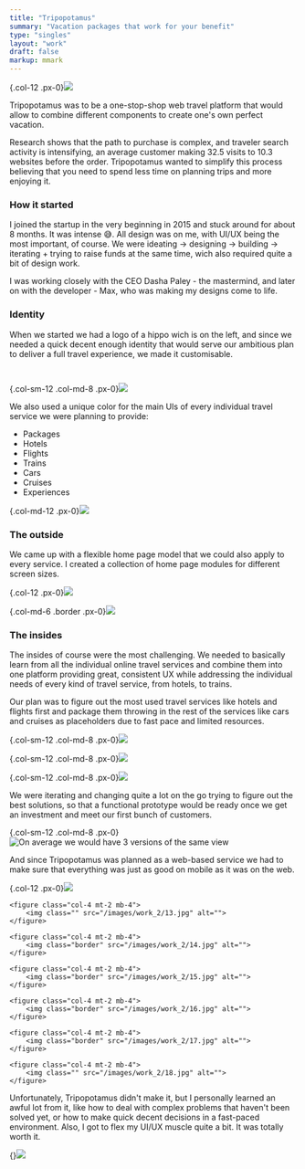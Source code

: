 ```yaml
---
title: "Tripopotamus"
summary: "Vacation packages that work for your benefit"
type: "singles"
layout: "work"
draft: false
markup: mmark
---
```


{.col-12 .px-0}![](/images/work_2/1.jpg)

Tripopotamus was to be a one-stop-shop web travel platform that would allow to combine different components to create one's own perfect vacation. 

Research shows that the path to purchase is complex, and traveler search activity is intensifying, an average customer making 32.5 visits to 10.3 websites before the order. Tripopotamus wanted to simplify this process believing that you need to spend less time on planning trips and more enjoying it.

### How it started

I joined the startup in the very beginning in 2015 and stuck around for about 8 months. It was intense 😅. All design was on me, with UI/UX being the most important, of course. We were ideating → designing → building → iterating + trying to raise funds at the same time, wich also required quite a bit of design work.

I was working closely with the CEO Dasha Paley - the mastermind, and later on with the developer - Max, who was making my designs come to life.

### Identity

When we started we had a logo of a hippo wich is on the left, and since we needed a quick decent enough identity that would serve our ambitious plan to deliver a full travel experience, we made it customisable. 

<div class="d-flex justify-content-center">
	<figure class="col pl-0">
		<img src="/images/work_2/2.jpg" alt="">
	</figure>
	<figure class="col pr-0">
		<img class="border rounded" src="/images/work_2/3.gif" alt="">
	</figure>
</div>

{.col-sm-12 .col-md-8 .px-0}![](/images/work_2/4.jpg)

We also used a unique color for the main UIs of every individual travel service we were planning to provide: 
- Packages
- Hotels 
- Flights
- Trains
- Cars
- Cruises
- Experiences

{.col-md-12 .px-0}![](/images/work_2/5.jpg)

### The outside
We came up with a flexible home page model that we could also apply to every service. I created a collection of home page modules for different screen sizes.

{.col-12 .px-0}![](/images/work_2/6.jpg)

{.col-md-6 .border .px-0}![](/images/work_2/7.jpg)

### The insides
The insides of course were the most challenging.   We needed to basically learn from all the individual online travel services and combine them into one platform providing great, consistent UX  while addressing the individual needs of every kind of travel service, from hotels, to trains.

Our plan was to figure out the most used travel services like hotels and flights first and  package them throwing in the rest of the services like cars and cruises as placeholders due to fast pace and limited resources. 

{.col-sm-12 .col-md-8 .px-0}![](/images/work_2/8.jpg)

{.col-sm-12 .col-md-8 .px-0}![](/images/work_2/9.jpg)

{.col-sm-12 .col-md-8 .px-0}![](/images/work_2/10.jpg)

We were iterating and changing quite a lot on the go trying to figure out the best solutions, so that a functional prototype would be ready once we get an investment and meet our first bunch of customers.

{.col-sm-12 .col-md-8 .px-0}![](/images/work_2/11.jpg "On average we would have 3 versions of the same view")

And since Tripopotamus was planned as a web-based service we had to make sure that everything was just as good on mobile as it was on the web. 

{.col-12 .px-0}![](/images/work_2/12.jpg)

<div class="col-md-12 col-lg-8 d-flex flex-wrap py-4 my-4">

	<figure class="col-4 mt-2 mb-4">
		<img class="" src="/images/work_2/13.jpg" alt="">
	</figure>
	
	<figure class="col-4 mt-2 mb-4">
		<img class="border" src="/images/work_2/14.jpg" alt="">
	</figure>
	
	<figure class="col-4 mt-2 mb-4">
		<img class="border" src="/images/work_2/15.jpg" alt="">
	</figure>
	
	<figure class="col-4 mt-2 mb-4">
		<img class="border" src="/images/work_2/16.jpg" alt="">
	</figure>
	
	<figure class="col-4 mt-2 mb-4">
		<img class="border" src="/images/work_2/17.jpg" alt="">
	</figure>
	
	<figure class="col-4 mt-2 mb-4">
		<img class="" src="/images/work_2/18.jpg" alt="">
	</figure>

</div>

Unfortunately, Tripopotamus didn't make it, but I personally learned an awful lot from it, like how to deal with complex problems that haven't been solved yet, or how to make quick decent decisions in a fast-paced environment. Also, I got to flex my UI/UX muscle quite a bit. It was totally worth it.

{}![](/images/work_2/19.jpg)